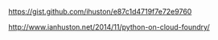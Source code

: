 https://gist.github.com/ihuston/e87c1d4719f7e72e9760

http://www.ianhuston.net/2014/11/python-on-cloud-foundry/

